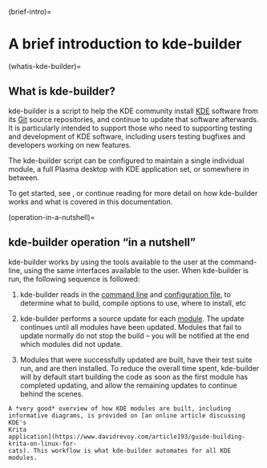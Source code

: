 (brief-intro)=
# A brief introduction to kde-builder

(whatis-kde-builder)=
## What is kde-builder?

kde-builder is a script to help the KDE community install
[KDE](https://www.kde.org/) software from its
[Git](https://git-scm.com/) source repositories, and continue to update
that software afterwards. It is particularly intended to support those
who need to supporting testing and development of KDE software,
including users testing bugfixes and developers working on new features.

The kde-builder script can be configured to maintain a single
individual module, a full Plasma desktop with KDE application set, or
somewhere in between.

To get started, see [](../getting-started/index), or continue reading for
more detail on how kde-builder works and what is covered in this
documentation.

(operation-in-a-nutshell)=
## kde-builder operation “in a nutshell”

kde-builder works by using the tools available to the user at the
command-line, using the same interfaces available to the user. When
kde-builder is run, the following sequence is followed:

1.  kde-builder reads in the [command line](../cmdline/cmdline-usage) and
    [configuration file](../getting-started/configure-data), to determine what to build,
    compile options to use, where to install, etc

2.  kde-builder performs a source update for each
    [module](#module-concept). The update continues until all modules
    have been updated. Modules that fail to update normally do not stop
    the build – you will be notified at the end which modules did not
    update.

3.  Modules that were successfully updated are built, have their test
    suite run, and are then installed. To reduce the overall time spent,
    kde-builder will by default start building the code as soon as the
    first module has completed updating, and allow the remaining updates
    to continue behind the scenes.

```{tip}
A *very good* overview of how KDE modules are built, including
informative diagrams, is provided on [an online article discussing KDE's
Krita
application](https://www.davidrevoy.com/article193/guide-building-krita-on-linux-for-
cats). This workflow is what kde-builder automates for all KDE modules.
```
